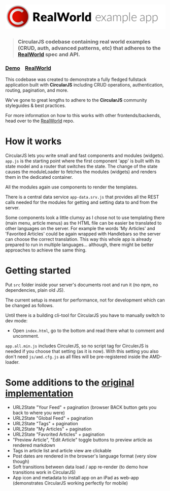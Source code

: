 # ![RealWorld Example App](logo.png)

> ### CircularJS codebase containing real world examples (CRUD, auth, advanced patterns, etc) that adheres to the [RealWorld](https://github.com/gothinkster/realworld) spec and API.


### [Demo](https://pitpik.github.io/circularjs/conduit/src)&nbsp;&nbsp;&nbsp;&nbsp;[RealWorld](https://github.com/PitPik/circularjs)


This codebase was created to demonstrate a fully fledged fullstack application built with **CircularJS** including CRUD operations, authentication, routing, pagination, and more.

We've gone to great lengths to adhere to the **CircularJS** community styleguides & best practices.

For more information on how to this works with other frontends/backends, head over to the [RealWorld](https://github.com/gothinkster/realworld) repo.


# How it works


CircularJS lets you write small and fast components and modules (widgets).
```app.js``` is the starting point where the first component 'app' is built with its state model and a router that switches the state. The change of the state causes the moduleLoader to fetches the modules (widgets) and renders them in the dedicated container.

All the modules again use components to render the templates.

There is a central data service ```app-data.srv.js``` that provides all the REST calls needed for the modules for getting and setting data to and from the server.

Some components look a little clumsy as I chose not to use templating there (main menu, article menus) as the HTML file can be easier be translated to other languages on the server. For example the words 'My Articles' and 'Favorited Articles' could be again wrapped with Handlebars so the server can choose the correct translation. This way this whole app is already prepared to run in multiple languages... although, there might be better approaches to achieve the same thing.

# Getting started

Put ```src``` folder inside your server's documents root and run it (no npm, no dependencies, plain old JS).

The current setup is meant for performance, not for development which can be changed as follows.

Until there is a building cli-tool for CircularJS you have to manually switch to dev mode:

 - Open ```index.html```, go to the bottom and read there what to comment and uncomment.

 ```app.all.min.js``` includes CirculerJS, so no script tag for CirculerJS is needed if you choose that setting (as it is now). With this setting you also don't need ```js/amd.cfg.js``` as all files will be pre-registered inside the AMD-loader.


# Some additions to the [original implementation](https://demo.realworld.io)

 - URL2State "Your Feed" + pagination (browser BACK button gets you back to where you were)
 - URL2State "Global Feed" + pagination
 - URL2State "Tags" + pagination
 - URL2State "My Articles" + pagination
 - URL2State "Favorited Articles" + pagination
 - "Preview Article", "Edit Article" toggle buttons to preview article as rendered markdown
 - Tags in article list and article view are clickable
 - Post dates are rendered in the browser's language format (very slow though)
 - Soft transitions between data load / app re-render (to demo how transitions work in CircularJS)
 - App icon and metadata to install app on an iPad as web-app (demonstrates CircularJS working perfectly for mobile)

